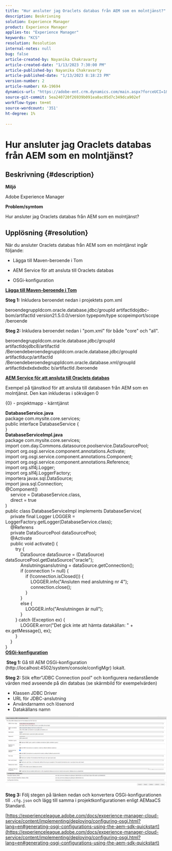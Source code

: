 ```yaml
---
title: "Hur ansluter jag Oraclets databas från AEM som en molntjänst?"
description: Beskrivning
solution: Experience Manager
product: Experience Manager
applies-to: "Experience Manager"
keywords: "KCS"
resolution: Resolution
internal-notes: null
bug: false
article-created-by: Nayanika Chakravarty
article-created-date: "1/13/2023 7:30:00 PM"
article-published-by: Nayanika Chakravarty
article-published-date: "1/13/2023 8:18:23 PM"
version-number: 2
article-number: KA-19694
dynamics-url: "https://adobe-ent.crm.dynamics.com/main.aspx?forceUCI=1&pagetype=entityrecord&etn=knowledgearticle&id=0287e5a8-7893-ed11-aad1-6045bd006c82"
source-git-commit: 5ea240720f26939b091ea0ac05d7c349dca902ef
workflow-type: tm+mt
source-wordcount: '351'
ht-degree: 1%

---
```


# Hur ansluter jag Oraclets databas från AEM som en molntjänst?

## Beskrivning {#description}


<b>Miljö</b>

Adobe Experience Manager

<b>Problem/symtom</b>

Hur ansluter jag Oraclets databas från AEM som en molntjänst?


## Upplösning {#resolution}


När du ansluter Oraclets databas från AEM som en molntjänst ingår följande:

- Lägga till Maven-beroende i Tom

- AEM Service för att ansluta till Oraclets databas

- OSGi-konfiguration

<u><b>Lägga till Maven-beroende i Tom</b></u>

<b>Steg 1:</b> Inkludera beroendet nedan i projektets pom.xml

beroendegruppIdcom.oracle.database.jdbc/groupId artifactIdojdbc-bom/artifactId version21.5.0.0/version typepom/type scopeimport/scope /beroende

<b>Steg 2: </b>Inkludera beroendet nedan i &quot;pom.xml&quot; för både &quot;core&quot; och &quot;all&quot;.

beroendegruppIdcom.oracle.database.jdbc/groupId artifactIdojdbc8/artifactId /BeroendeberoendegruppIdcom.oracle.database.jdbc/groupId artifactIducp/artifactId /BeroendeberoendegruppIdcom.oracle.database.xml/groupId artifactIdxdxdxdxdbc b/artifactId /beroende

<u><b>AEM Service för att ansluta till Oraclets databas</b></u>

Exempel på tjänstkod för att ansluta till databasen från AEM som en molntjänst. Den kan inkluderas i sökvägen 0

{0} - projektmapp - kärntjänst

<b>DatabaseService.java</b>
<br>package com.mysite.core.services; <br>public interface DatabaseService {<br>}<br>
<b>DatabaseServiceImpl.java</b>
<br>package com.mysite.core.services; <br>import com.day.Commons.datasource.poolservice.DataSourcePool;<br>import org.osgi.service.component.annotations.Activate;<br>import org.osgi.service.component.annotations.Component;<br>import org.osgi.service.component.annotations.Reference;<br>import org.slf4j.Logger;<br>import org.slf4j.LoggerFactory; <br>importera javax.sql.DataSource;<br>import java.sql.Connection; <br>@Component()<br>    service = DatabaseService.class,<br>    direct = true<br>)<br>public class DatabaseServiceImpl implements DatabaseService{ <br>    private final Logger LOGGER = LoggerFactory.getLogger(DatabaseService.class); <br>    @Referens<br>    private DataSourcePool dataSourcePool; <br>    @Activate<br>    public void activate() { <br>        try {<br>            DataSource dataSource = (DataSource) dataSourcePool.getDataSource(&quot;oracle&quot;);<br>            Anslutningsanslutning = dataSource.getConnection(); <br>            if (connection != null) {<br>                if (!connection.isClosed()) {<br>                    LOGGER.info(&quot;Ansluten med anslutning nr 4&quot;);<br>                    connection.close();<br>                }<br>            }<br>            else {<br>                LOGGER.info(&quot;Anslutningen är null&quot;);<br>            }<br>        } catch (Exception ex) {<br>            LOGGER.error(&quot;Det gick inte att hämta datakällan: &quot; + ex.getMessage(), ex);<br>        }<br>    }<br>}<br>
<u><b>OSGi-konfiguration</b></u>

<b> Steg 1: </b>Gå till AEM OSGi-konfiguration (http://localhost:4502/system/console/configMgr) lokalt.

<b>Steg 2: </b>Sök efter&quot;JDBC Connection pool&quot; och konfigurera nedanstående värden med avseende på din databas (se skärmbild för exempelvärden)

- Klassen JDBC Driver
- URL för JDBC-anslutning
- Användarnamn och lösenord
- Datakällans namn


![](assets/265e1a49-24dc-ec11-a7b6-0022480b073d.png)

<b>Steg 3: </b>Följ stegen på länken nedan och konvertera OSGi-konfigurationen till `.cfg.json` och lägg till samma i projektkonfigurationen enligt AEMaaCS Standard.

[https://experienceleague.adobe.com/docs/experience-manager-cloud-service/content/implementing/deploying/configuring-osgi.html?lang=en#generating-osgi-configurations-using-the-aem-sdk-quickstart](https://experienceleague.adobe.com/docs/experience-manager-cloud-service/content/implementing/deploying/configuring-osgi.html?lang=en#generating-osgi-configurations-using-the-aem-sdk-quickstart)




